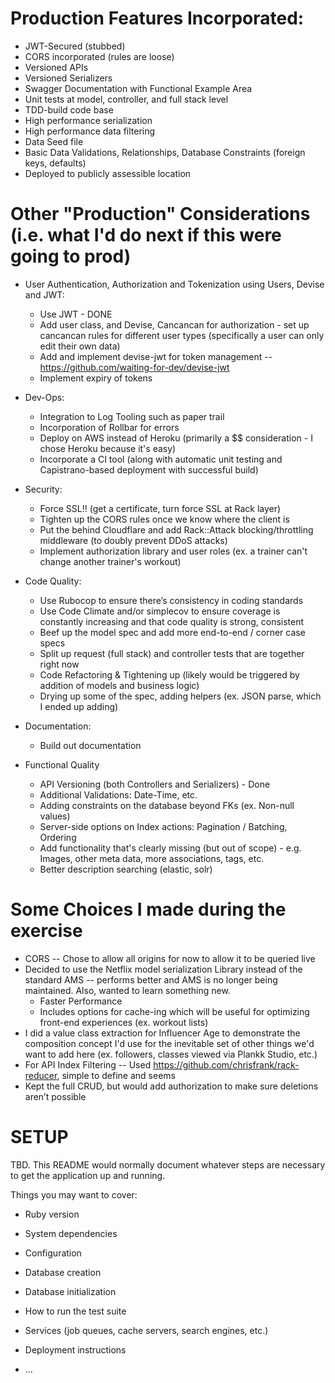 # Production Features Incorporated:

* JWT-Secured (stubbed)
* CORS incorporated (rules are loose)
* Versioned APIs
* Versioned Serializers
* Swagger Documentation with Functional Example Area
* Unit tests at model, controller, and full stack level
* TDD-build code base
* High performance serialization
* High performance data filtering
* Data Seed file
* Basic Data Validations, Relationships, Database Constraints (foreign keys, defaults)
* Deployed to publicly assessible location

# Other "Production" Considerations (i.e. what I'd do next if this were going to prod)

* User Authentication, Authorization and Tokenization using Users, Devise and JWT:
  * Use JWT - DONE
  * Add user class, and Devise, Cancancan for authorization - set up cancancan rules for different user types (specifically a user can only edit their own data)
  * Add and implement devise-jwt for token management -- https://github.com/waiting-for-dev/devise-jwt
  * Implement expiry of tokens

* Dev-Ops:
  * Integration to Log Tooling such as paper trail
  * Incorporation of Rollbar for errors
  * Deploy on AWS instead of Heroku (primarily a $$ consideration - I chose Heroku because it's easy)
  * Incorporate a CI tool (along with automatic unit testing and Capistrano-based deployment with successful build)

* Security:
  * Force SSL!! (get a certificate, turn force SSL at Rack layer)
  * Tighten up the CORS rules once we know where the client is
  * Put the behind Cloudflare and add Rack::Attack blocking/throttling middleware (to doubly prevent DDoS attacks)
  * Implement authorization library and user roles (ex. a trainer can't change another trainer's workout)

* Code Quality:
  * Use Rubocop to ensure there’s consistency in coding standards
  * Use Code Climate and/or simplecov to ensure coverage is constantly increasing and that code quality is strong, consistent
  * Beef up the model spec and add more end-to-end / corner case specs
  * Split up request (full stack) and controller tests that are together right now
  * Code Refactoring & Tightening up (likely would be triggered by addition of models and business logic)
  * Drying up some of the spec, adding helpers (ex. JSON parse, which I ended up adding)

* Documentation:
  * Build out documentation

* Functional Quality
  * API Versioning (both Controllers and Serializers) - Done
  * Additional Validations: Date-Time, etc.
  * Adding constraints on the database beyond FKs (ex. Non-null values)
  * Server-side options on Index actions: Pagination / Batching, Ordering
  * Add functionality that's clearly missing (but out of scope) - e.g. Images, other meta data, more associations, tags, etc.
  * Better description searching (elastic, solr)

# Some Choices I made during the exercise

* CORS -- Chose to allow all origins for now to allow it to be queried live
* Decided to use the Netflix model serialization Library instead of the standard AMS -- performs better and AMS is no longer being maintained. Also, wanted to learn something new.
  * Faster Performance
  * Includes options for cache-ing which will be useful for optimizing front-end experiences (ex. workout lists)
* I did a value class extraction for Influencer Age to demonstrate the composition concept I'd use for the inevitable set of other things we'd want to add here (ex. followers, classes viewed via Plankk Studio, etc.)
* For API Index Filtering -- Used https://github.com/chrisfrank/rack-reducer, simple to define and seems 
* Kept the full CRUD, but would add authorization to make sure deletions aren’t possible




# SETUP

TBD. This README would normally document whatever steps are necessary to get the
application up and running.

Things you may want to cover:

* Ruby version

* System dependencies

* Configuration

* Database creation

* Database initialization

* How to run the test suite

* Services (job queues, cache servers, search engines, etc.)

* Deployment instructions

* ...
